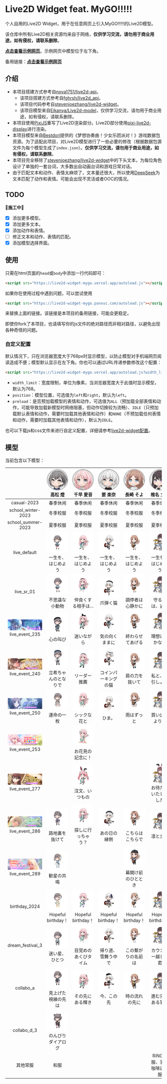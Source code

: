 # Live2D Widget feat. MyGO!!!!!

个人自用的Live2D Widget，用于在任意网页上引入MyGO!!!!!的Live2D模型。

该仓库中所有Live2D相关资源均来自于网络，**仅供学习交流，请勿用于商业用途，如有侵权，请联系删除**。

[**点击查看示例网页**](https://live2d-widget-mygo.vercel.app/)。示例网页中模型位于左下角。

备用链接：[**点击查看示例网页**](https://live2d-widget-mygo.panxuc.com/)

## 介绍

- 本项目搭建方式参考自[nova1751/live2d-api](https://github.com/nova1751/live2d-api)。
  - 该项目搭建方式参考自[fghrsh/live2d_api](https://github.com/fghrsh/live2d_api)。
  - 该项目代码参考自[stevenjoezhang/live2d-widget](https://github.com/stevenjoezhang/live2d-widget)。
  - 该项目模型来自[Eikanya/Live2d-model](https://github.com/Eikanya/Live2d-model)，仅供学习交流，请勿用于商业用途，如有侵权，请联系删除。
- 本项目使用[PixiJS](https://github.com/pixijs/pixijs)重写了Live2D渲染部分。Live2D部分使用[pixi-live2d-display](https://github.com/guansss/pixi-live2d-display)进行渲染。
- 本项目模型来自[Bestdori](https://bestdori.com/)提供的《梦想协奏曲！少女乐团派对！》游戏数据包资源。为了适配此项目，对Live2D模型进行了一些必要的修改（根据数据包源文件为每个模型生成了`index.json`）。**仅供学习交流，请勿用于商业用途，如有侵权，请联系删除**。
- 本项目完全移除了[stevenjoezhang/live2d-widget](https://github.com/stevenjoezhang/live2d-widget)中的下头文本，为每位角色设计了单独的一套台词，大多数出自动画台词和游戏日常对话。
- 由于匹配文本和动作、表情太麻烦了，文本量还很大，所以使用[DeepSeek](https://chat.deepseek.com/)为文本匹配了动作和表情。可能会出现不灵活或者OOC的情况。

## TODO

**🚧施工中🚧**

- [x] 添加更多模型。
- [x] 添加更多文本。
- [x] 添加动作和表情。
- [ ] 修正文本和动作、表情的匹配。
- [x] 添加模型选择界面。

## 使用

只需在html页面的`head`或`body`中添加一行代码即可：

```html
<script src="https://live2d-widget-mygo.vercel.app/autoload.js"></script>
```

如果你在使用过程中遇到问题，可以尝试使用
```html
<script src="https://live2d-widget-mygo.panxuc.com/autoload.js"></script>
```
来替换上面的链接。该链接是本项目的备用链接，可能会更稳定。

即使你fork了本项目，也请填写你的js文件的绝对路径而非相对路径，以避免出现各种奇怪的问题。

### 自定义配置

默认情况下，只在浏览器宽度大于768px时显示模型，以防止模型对手机端网页阅读造成不便；模型默认显示在左下角。你也可以通过URL传递参数修改这个配置：

```html
<script src="https://live2d-widget-mygo.vercel.app/autoload.js?width_limit=0&position=right&preload=ALL"></script>
```

- `width_limit`：宽度限制，单位为像素，当浏览器宽度大于此值时显示模型，默认为768。
- `position`：模型位置，可选值为`left`和`right`，默认为`left`。
- `preload`：是否预加载模型的表情和动作，可选值为`ALL`（预加载全部表情和动作，可能导致加载新模型时网络阻塞，但动作切换较为流畅）、`IDLE`（只预加载默认表情和动作，需要时加载其他表情和动作）和`NONE`（不预加载任何表情和动作，需要时加载其他表情和动作），默认为`IDLE`。

也可以下载js和css文件来进行自定义配置，详细请参考[live2d-widget配置](https://github.com/stevenjoezhang/live2d-widget#%E9%85%8D%E7%BD%AE-configuration)。

## 模型

当前包含以下模型：

<table style="text-align: center;">
  <colgroup>
    <col style="width: auto;">
    <col style="width: 20%;">
    <col style="width: 20%;">
    <col style="width: 20%;">
    <col style="width: 20%;">
    <col style="width: 20%;">
  </colgroup>
  <thead>
    <tr>
      <th></th>
      <th><img src="./public/assets/chara_icon_36.png" alt="tomori"><br><span lang="ja">高松 燈</span></th>
      <th><img src="./public/assets/chara_icon_37.png" alt="anon"><br><span lang="ja">千早 愛音</span></th>
      <th><img src="./public/assets/chara_icon_38.png" alt="rana"><br><span lang="ja">要 楽奈</span></th>
      <th><img src="./public/assets/chara_icon_39.png" alt="soyo"><br><span lang="ja">長崎 そよ</span></th>
      <th><img src="./public/assets/chara_icon_40.png" alt="taki"><br><span lang="ja">椎名 立希</span></th>
    </tr>
  </thead>
  <tbody>
    <tr>
      <td>casual-2023</td>
      <td>春季休闲</td>
      <td>春季休闲</td>
      <td>春季休闲</td>
      <td>春季休闲</td>
      <td>春季休闲</td>
    </tr>
    <tr>
      <td>school_winter-2023</td>
      <td>冬季校服</td>
      <td>冬季校服</td>
      <td>冬季校服</td>
      <td>冬季校服</td>
      <td>冬季校服</td>
    </tr>
    <tr>
      <td>school_summer-2023</td>
      <td>夏季校服</td>
      <td>夏季校服</td>
      <td>夏季校服</td>
      <td>夏季校服</td>
      <td>夏季校服</td>
    </tr>
    <tr>
      <td>live_default</td>
      <td><img src="./public/assets/036_live_default.png" alt="036_live_default"><br><span lang="ja">一生を、はじめよう</span></td>
      <td><img src="./public/assets/037_live_default.png" alt="037_live_default"><br><span lang="ja">一生を、はじめよう</span></td>
      <td><img src="./public/assets/038_live_default.png" alt="038_live_default"><br><span lang="ja">一生を、はじめよう</span></td>
      <td><img src="./public/assets/039_live_default.png" alt="039_live_default"><br><span lang="ja">一生を、はじめよう</span></td>
      <td><img src="./public/assets/040_live_default.png" alt="040_live_default"><br><span lang="ja">一生を、はじめよう</span></td>
    </tr>
    <tr>
      <td>live_sr_01</td>
      <td><img src="./public/assets/036_live_sr_01.png" alt="036_live_sr_01"><br><span lang="ja">不思議な小動物</span></td>
      <td><img src="./public/assets/037_live_sr_01.png" alt="037_live_sr_01"><br><span lang="ja">仲良くする相手は…</span></td>
      <td><img src="./public/assets/038_live_sr_01.png" alt="038_live_sr_01"><br><span lang="ja">爪弾く猫</span></td>
      <td><img src="./public/assets/039_live_sr_01.png" alt="039_live_sr_01"><br><span lang="ja">調停者は心静かに</span></td>
      <td><img src="./public/assets/040_live_sr_01.png" alt="040_live_sr_01"><br><span lang="ja">守るのは、過去</span></td>
    </tr>
    <tr>
      <td><img src="./public/assets/banner_memorial_event235.png" alt="banner_memorial_event235"><br>live_event_235</td>
      <td><img src="./public/assets/036_live_event_235_ur.png" alt="036_live_event_235_ur"><br><span lang="ja">心の叫び</span></td>
      <td><img src="./public/assets/037_live_event_235_ur.png" alt="037_live_event_235_ur"><br><span lang="ja">迷いながら</span></td>
      <td><img src="./public/assets/038_live_event_235_sr.png" alt="038_live_event_235_sr"><br><span lang="ja">気の向くままに</span></td>
      <td><img src="./public/assets/039_live_event_235_ur.png" alt="039_live_event_235_ur"><br><span lang="ja">終わらせてあげる</span></td>
      <td><img src="./public/assets/040_live_event_235_sr.png" alt="040_live_event_235_sr"><br><span lang="ja">理想に届かない</span></td>
    </tr>
    <tr>
      <td><img src="./public/assets/banner_memorial_event240.png" alt="banner_memorial_event240"><br>live_event_240</td>
      <td><img src="./public/assets/036_live_event_240_ssr.png" alt="036_live_event_240_ssr"><br><span lang="ja">立希ちゃんのとなりで</span></td>
      <td><img src="./public/assets/037_live_event_240_sr.png" alt="037_live_event_240_sr"><br><span lang="ja">リーダー推薦</span></td>
      <td><img src="./public/assets/038_live_event_240_ur.png" alt="038_live_event_240_ur"><br><span lang="ja">コインパーキングの猫</span></td>
      <td><img src="./public/assets/039_live_event_240_r.png" alt="039_live_event_240_r"><br><span lang="ja">肩の力を抜いて</span></td>
      <td><img src="./public/assets/040_live_event_240_ur.png" alt="040_live_event_240_ur"><br><span lang="ja">私と、取引しよう</span></td>
    </tr>
    <tr>
      <td><img src="./public/assets/banner_memorial_event250.png" alt="banner_memorial_event250"><br>live_event_250</td>
      <td><img src="./public/assets/036_live_event_250_ur.png" alt="036_live_event_250_ur"><br><span lang="ja">運命の一枚</span></td>
      <td><img src="./public/assets/037_live_event_250_r.png" alt="037_live_event_250_r"><br><span lang="ja">シックな花と</span></td>
      <td><img src="./public/assets/038_live_event_250_sr.png" alt="038_live_event_250_sr"><br><span lang="ja">ひま。</span></td>
      <td><img src="./public/assets/039_live_event_250_ur.png" alt="039_live_event_250_ur"><br><span lang="ja">雨はずっと</span></td>
      <td><img src="./public/assets/040_live_event_250_ssr.png" alt="040_live_event_250_ssr"><br><span lang="ja">買い出しよりも</span></td>
    </tr>
    <tr>
      <td><img src="./public/assets/banner_memorial_event253.png" alt="banner_memorial_event253"><br>live_event_253</td>
      <td></td>
      <td><img src="./public/assets/037_live_event_253_ur.png" alt="037_live_event_253_ur"><br><span lang="ja">お花見の記念に！</span></td>
      <td></td>
      <td></td>
      <td></td>
    </tr>
    <tr>
      <td><img src="./public/assets/banner_memorial_event277.png" alt="banner_memorial_event277"><br>live_event_277</td>
      <td></td>
      <td><img src="./public/assets/037_live_event_277_sr.png" alt="037_live_event_277_sr"><br><span lang="ja">注文、いつもの</span></td>
      <td></td>
      <td></td>
      <td><img src="./public/assets/040_live_event_277_ur.png" alt="040_live_event_277_ur"><br><span lang="ja">お待たせいたしました</span></td>
    </tr>
    <tr>
      <td><img src="./public/assets/banner_memorial_event286.png" alt="banner_memorial_event277"><br>live_event_286</td>
      <td><img src="./public/assets/036_live_event_286_ur.png" alt="036_live_event_286_ur"><br><span lang="ja">路地裏を抜けて</span></td>
      <td><img src="./public/assets/037_live_event_286_sr.png" alt="037_live_event_286_sr"><br><span lang="ja">探しに行っちゃう？</span></td>
      <td><img src="./public/assets/038_live_event_286_ur.png" alt="038_live_event_286_ur"><br><span lang="ja">あの日の縁側</span></td>
      <td><img src="./public/assets/039_live_event_286_ssr.png" alt="039_live_event_286_ssr"><br><span lang="ja">こちらはこちらで</span></td>
      <td><img src="./public/assets/040_live_event_286_r.png" alt="040_live_event_286_r"><br><span lang="ja">凛と立つ</span></td>
    </tr>
    <tr>
      <td><img src="./public/assets/banner_memorial_event289.png" alt="banner_memorial_event277"><br>live_event_289</td>
      <td><img src="./public/assets/036_live_event_289_ur.png" alt="036_live_event_289_ur"><br><span lang="ja">歓星の共鳴</span></td>
      <td></td>
      <td></td>
      <td><img src="./public/assets/039_live_event_289_ur.png" alt="039_live_event_289_ur"><br><span lang="ja">幕開け前のひととき</span></td>
      <td></td>
    </tr>
    <tr>
      <td>birthday_2024</td>
      <td><img src="./public/assets/036_birthday_2024_ssr.png" alt="036_birthday_2024_ssr"><br><span lang="ja">Hopeful birthday！</span></td>
      <td><img src="./public/assets/037_birthday_2024_ssr.png" alt="037_birthday_2024_ssr"><br><span lang="ja">Hopeful birthday！</span></td>
      <td><img src="./public/assets/038_birthday_2024_ssr.png" alt="038_birthday_2024_ssr"><br><span lang="ja">Hopeful birthday！</span></td>
      <td><img src="./public/assets/039_birthday_2024_ssr.png" alt="039_birthday_2024_ssr"><br><span lang="ja">Hopeful birthday！</span></td>
      <td><img src="./public/assets/040_birthday_2024_ssr.png" alt="040_birthday_2024_ssr"><br><span lang="ja">Hopeful birthday！</span></td>
    </tr>
    <tr>
      <td>dream_festival_3</td>
      <td><img src="./public/assets/036_dream_festival_3_ur.png" alt="036_dream_festival_3_ur"><br><span lang="ja">迷い星、ひとつ</span></td>
      <td><img src="./public/assets/037_dream_festival_3_ur.png" alt="037_dream_festival_3_ur"><br><span lang="ja">目覚めのあくびタイム</span></td>
      <td><img src="./public/assets/038_dream_festival_3_ur.png" alt="038_dream_festival_3_ur"><br><span lang="ja">帰り道、雪舞う中で</span></td>
      <td><img src="./public/assets/039_dream_festival_3_ur.png" alt="039_dream_festival_3_ur"><br><span lang="ja">この繋がりの名前は</span></td>
      <td><img src="./public/assets/040_dream_festival_3_ur.png" alt="040_dream_festival_3_ur"><br><span lang="ja">カウンター越しの君</span></td>
    </tr>
    <tr>
      <td>collabo_a</td>
      <td><img src="./public/assets/036_collabo_a_ur.png" alt="036_collabo_a_ur"><br><span lang="ja">見上げた視線の先は</span></td>
      <td><img src="./public/assets/037_collabo_a_ur.png" alt="037_collabo_a_ur"><br><span lang="ja">その先にある輝き</span></td>
      <td><img src="./public/assets/038_collabo_a_ur.png" alt="038_collabo_a_ur"><br><span lang="ja">今、この先</span></td>
      <td><img src="./public/assets/039_collabo_a_ur.png" alt="039_collabo_a_ur"><br><span lang="ja">時の流れの先に</span></td>
      <td><img src="./public/assets/040_collabo_a_ur.png" alt="040_collabo_a_ur"><br><span lang="ja">進む先にある答え</span></td>
    </tr>
    <tr>
      <td>collabo_d_3</td>
      <td><img src="./public/assets/036_collabo_d_3_ur.png" alt="036_collabo_d_3_ur"><br><span lang="ja">のんびりダイアログ</span></td>
      <td></td>
      <td></td>
      <td></td>
      <td></td>
    </tr>
    <tr>
      <td>其他常服</td>
      <td>和服</td>
      <td></td>
      <td></td>
      <td></td>
      <td>RiNG制服、羽泽咖啡店制服</td>
    </tr>
  </tbody>
</table>
